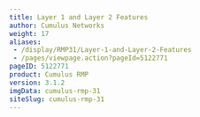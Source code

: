 ```yaml
---
title: Layer 1 and Layer 2 Features
author: Cumulus Networks
weight: 17
aliases:
 - /display/RMP31/Layer-1-and-Layer-2-Features
 - /pages/viewpage.action?pageId=5122771
pageID: 5122771
product: Cumulus RMP
version: 3.1.2
imgData: cumulus-rmp-31
siteSlug: cumulus-rmp-31
---
```

<article id="html-search-results" class="ht-content" style="display: none;">

</article>

<footer id="ht-footer">

</footer>

